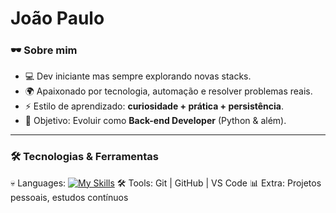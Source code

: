 #  João Paulo  


### 🕶️ Sobre mim  
- 💻 Dev iniciante mas sempre explorando novas stacks.  
- 🌍 Apaixonado por tecnologia, automação e resolver problemas reais.  
- ⚡ Estilo de aprendizado: **curiosidade + prática + persistência**.  
- 🎯 Objetivo: Evoluir como **Back-end Developer** (Python & além).  

---

### 🛠️ Tecnologias & Ferramentas  
💀 Languages: [![My Skills](https://skillicons.dev/icons?i=java,py)](https://skillicons.dev)
🛠 Tools: Git | GitHub | VS Code
📊 Extra: Projetos pessoais, estudos contínuos
